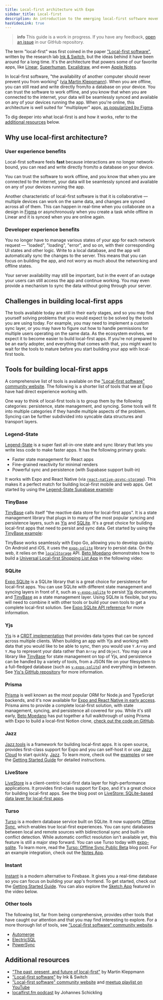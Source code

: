 ```yaml
---
title: Local-first architecture with Expo
sidebar_title: Local-first
description: An introduction to the emerging local-first software movement, including links to relevant learning resources and tools.
hasVideoLink: true
---
```


> **info** This guide is a work in progress. If you have any feedback, [open an issue](https://github.com/expo/expo/issues/new/choose) in our GitHub repository.

The term "local-first" was first coined in the paper ["Local-first software"](https://www.inkandswitch.com/local-first/), written by the research lab [Ink & Switch](https://www.inkandswitch.com/), but the ideas behind it have been around for a long time. It's the architecture that powers some of our favorite apps, like [Linear](https://linear.app/), [Superhuman](https://superhuman.com/), [Excalidraw](https://excalidraw.com/), and even [Apple Notes](<https://en.wikipedia.org/wiki/Notes_(Apple)>).

In local-first software, "the availability of another computer should never prevent you from working" ([via Martin Kleppmann](https://www.youtube.com/watch?v=NMq0vncHJvU)). When you are offline, you can still read and write directly from/to a database on your device. You can trust the software to work offline, and you know that when you are connected to the internet, your data will be seamlessly synced and available on any of your devices running the app. When you're online, this architecture is well suited for "multiplayer" apps, [as popularized by Figma](https://www.figma.com/blog/how-figmas-multiplayer-technology-works/).

To dig deeper into what local-first is and how it works, refer to the [additional resources](#additional-resources) below.

## Why use local-first architecture?

### User experience benefits

Local-first software feels **fast** because interactions are no longer network-bound, you can read and write directly from/to a database on your device.

You can trust the software to work offline, and you know that when you are connected to the internet, your data will be seamlessly synced and available on any of your devices running the app.

Another characteristic of local-first software is that it is collaborative &mdash; multiple devices can work on the same data, and changes are synced across all of them. This can happen in real-time when you collaborate on a design in [Figma](https://www.figma.com/) or asynchronously when you create a task while offline in Linear and it is synced when you are online again.

### Developer experience benefits

You no longer have to manage various states of your app for each network request &mdash; "loaded", "loading", "error", and so on, with their corresponding UI states and other logic. Write to a local database, and the app will automatically sync the changes to the server. This means that you can focus on building the app, and not worry as much about the networking and offline states.

Your server availability may still be important, but in the event of an outage your users can still access the app and continue working. You may even provide a mechanism to sync the data without going through your server.

## Challenges in building local-first apps

The tools available today are still in their early stages, and so you may find yourself solving problems that you would expect to be solved by the tools you are using today. For example, you may need to implement a custom sync layer, or you may have to figure out how to handle permissions for multiple users operating on the same data. As the ecosystem evolves, we expect it to become easier to build local-first apps. If you're not prepared to be an early adopter, and everything that comes with that, you might want to wait for the tools to mature before you start building your app with local-first tools.

## Tools for building local-first apps

A comprehensive list of tools is available on the ["Local-first software" community website](https://localfirstweb.dev/). The following is a shorter list of tools that we at Expo have had direct experience working with.

One way to think of local-first tools is to group them by the following categories: persistence, state management, and syncing. Some tools will fit into multiple categories if they handle multiple aspects of the problem. Syncing can be further subdivided into syncable data structures and transport layers.

### Legend-State

[Legend-State](https://legendapp.com/open-source/state/v3/) is a super fast all-in-one state and sync library that lets you write less code to make faster apps. It has the following primary goals:

- Faster state management for React apps
- Fine-grained reactivity for minimal renders
- Powerful sync and persistence (with Supabase support built-in)

It works with Expo and React Native (via [`react-native-async-storage`](https://github.com/react-native-async-storage/async-storage?tab=readme-ov-file#react-native-async-storage)). This makes it a perfect match for building local-first mobile and web apps. Get started by using the [Legend-State Supabase example](https://github.com/expo/examples/tree/master/with-legend-state-supabase):

### TinyBase

[TinyBase](https://tinybase.org/) calls itself "the reactive data store for local-first apps". It is a state management library that plugs in to many of the most popular syncing and persistence layers, such as [Yjs](#yjs) and [SQLite](#sqlite). It's a great choice for building local-first apps that need to persist and sync data. Get started by using the [TinyBase example](https://github.com/expo/examples/tree/master/with-tinybase):

TinyBase works seamlessly with Expo Go, allowing you to develop quickly. On Android and iOS, it uses the [`expo-sqlite`](/versions/latest/sdk/sqlite/) library to persist data. On the web, it relies on the [`localStorage`](https://developer.mozilla.org/en-US/docs/Web/API/Window/localStorage) API. [Beto Moedano](https://github.com/betomoedano) demonstrates how to build a [Universal Local-first Shopping List App](https://github.com/betomoedano/groceries-shopping-list-app) in the following video:

### SQLite

[Expo SQLite](/versions/latest/sdk/sqlite/) is a SQLite library that is a great choice for persistence for local-first apps. You can use SQLite with different state management and syncing layers in front of it, such as [`y-expo-sqlite`](https://github.com/brentvatne/y-expo-sqlite) to persist [Yjs](#yjs) documents, and [TinyBase](#tinybase) as a state management layer. Using SQLite is flexible, but you will need to combine it with other tools or build your own tools to get a complete local-first solution. See [Expo SQLite API reference](/versions/latest/sdk/sqlite/) for more information.

### Yjs

[Yjs](https://github.com/yjs/yjs) is a [CRDT implementation](https://github.com/yjs/yjs?tab=readme-ov-file#yjs-crdt-algorithm) that provides data types that can be synced across multiple clients. When building an app with Yjs and working with data that you would like to be able to sync, then you would use `Y.Array` and `Y.Map` to represent your data rather than `Array` and `Object`. You may use a library like [TinyBase](#tinybase) for state management on top of Yjs, and persistence can be handled by a variety of tools, from a JSON file on your filesystem to a full-fledged database (such as [`y-expo-sqlite`](https://github.com/brentvatne/y-expo-sqlite)) and everything in between. See [Yjs's GitHub repository](https://github.com/yjs/yjs) for more information.

### Prisma

[Prisma](https://prisma.io) is well known as the most popular ORM for Node.js and TypeScript backends, and it's now available for [Expo and React Native in early access](https://www.prisma.io/blog/bringing-prisma-orm-to-react-native-and-expo). Prisma aims to provide a complete local-first solution, with state management, syncing, and persistence all covered for you. While it's still early, [Beto Moedano](https://github.com/betomoedano) has put together a full walkthrough of using Prisma with Expo to build a local-first Notion clone, [check out the code on GitHub](https://github.com/betomoedano/React-Native-Notion-Clone).

### Jazz

[Jazz.tools](https://jazz.tools/docs/react-native) is a framework for building local-first apps. It is open source, provides first-class support for Expo and you can self-host it or use [Jazz Cloud](https://jazz.tools/cloud) to start quickly. [Jazz](https://jazz.tools). To learn more, check out the [examples](https://jazz.tools/examples#react-native) or see the [Getting Started Guide](https://jazz.tools/docs/react-native) for detailed instructions.

### LiveStore

[LiveStore](https://docs.livestore.dev/getting-started/expo/) is a client-centric local-first data layer for high-performance applications. It provides first-class support for Expo, and it's a great choice for building local-first apps. See the blog post on [LiveStore: SQLite-based data layer for local-first apps](https://expo.dev/blog/local-first-application-development-with-livestore).

### Turso

[Turso](https://turso.tech) is a modern database service built on SQLite. It now supports [Offline Sync](https://turso.tech/blog/turso-offline-sync-public-beta), which enables true local-first experiences. You can sync databases between local and remote sources with bidirectional sync and built-in conflict detection. While automatic conflict resolution isn't available yet, this feature is still a major step forward. You can use Turso today with [expo-sqlite](/versions/latest/sdk/sqlite). To learn more, read the [Turso: Offline Sync Public Beta](https://turso.tech/blog/turso-offline-sync-public-beta) blog post. For an example integration, check out the [Notes App](https://github.com/betomoedano/notes-app).

### Instant

[Instant](https://www.instantdb.com/) is a modern alternative to Firebase. It gives you a real-time database so you can focus on building your app's frontend. To get started, check out the [Getting Started Guide](https://www.instantdb.com/docs/start-rn). You can also explore the [Sketch App](https://github.com/betomoedano/sketch-app) featured in the video below.

### Other tools

The following list, far from being comprehensive, provides other tools that have caught our attention and that you may find interesting to explore. For a more thorough list of tools, see ["Local-first software" community website](https://localfirstweb.dev/).

- [Automerge](https://automerge.org/)
- [ElectricSQL](https://electric-sql.com/)
- [PowerSync](https://www.powersync.com/)

## Additional resources

- ["The past, present, and future of local-first"](https://www.youtube.com/watch?v=NMq0vncHJvU) by Martin Kleppmann
- ["Local-first software"](https://www.inkandswitch.com/local-first/) by Ink & Switch
- ["Local-first software" community website](https://localfirstweb.dev/) and [meetup playlist on YouTube](https://www.youtube.com/playlist?list=PLTbD2QA-VMnXFsLbuPGz1H-Najv9MD2-H)
- [localfirst.fm podcast](https://localfirst.fm/) by Johannes Schickling